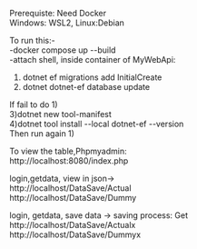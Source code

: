 Prerequiste: Need Docker            <br />
Windows: WSL2, Linux:Debian

To run this:-                       <br />
-docker compose up --build          <br />
-attach shell, inside container of MyWebApi: <br />
  1) dotnet ef migrations add InitialCreate <br />
  2) dotnet dotnet-ef database update <br />
  
If fail to do 1) <br />
  3)dotnet new tool-manifest  <br />
  4)dotnet tool install --local dotnet-ef --version  <br />
Then run again 1)

To view the table,Phpmyadmin:<br /> http://localhost:8080/index.php

login,getdata, view in json->      <br />
http://localhost/DataSave/Actual   <br />
http://localhost/DataSave/Dummy    <br />


login, getdata, save data -> saving process: Get <br />
http://localhost/DataSave/Actualx                <br />
http://localhost/DataSave/Dummyx                 <br />

